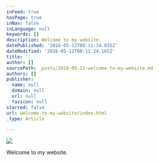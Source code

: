 ```yaml
---
inFeed: true
hasPage: true
inNav: false
inLanguage: null
keywords: []
description: Welcome to my website.
datePublished: '2016-05-12T00:11:34.035Z'
dateModified: '2016-05-12T00:11:24.165Z'
title: ''
author: []
sourcePath: _posts/2016-05-11-welcome-to-my-website.md
authors: []
publisher:
  name: null
  domain: null
  url: null
  favicon: null
starred: false
url: welcome-to-my-website/index.html
_type: Article

---
```

![](https://the-grid-user-content.s3-us-west-2.amazonaws.com/efe4890c-8e3a-4a32-90fc-6037c1bc8849.png)

Welcome to my website.